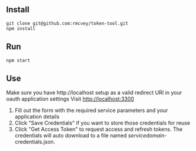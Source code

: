 ## Install
```
git clone git@github.com:rmcvey/token-tool.git
npm install
```

## Run
```
npm start
```

## Use
Make sure you have http://localhost setup as a valid redirect URI in your oauth application settings
Visit [http://localhost:3300](http://localhost:3300)

1. Fill out the form with the required service parameters and your application details
2. Click "Save Credentials" if you want to store those credentials for reuse
3. Click "Get Access Token" to request access and refresh tokens. The credentials will auto download to a file named *servicedomain*-credentials.json.
